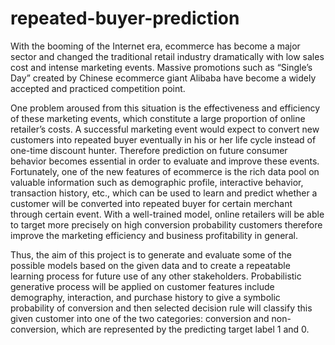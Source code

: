 # repeated-buyer-prediction

With the booming of the Internet era, ecommerce has become a major sector and changed the
traditional retail industry dramatically with low sales cost and intense marketing events. Massive
promotions such as “Single’s Day” created by Chinese ecommerce giant Alibaba have become a
widely accepted and practiced competition point. 

One problem aroused from this situation is the
effectiveness and efficiency of these marketing events, which constitute a large proportion of
online retailer’s costs. A successful marketing event would expect to convert new customers into
repeated buyer eventually in his or her life cycle instead of one-time discount hunter. Therefore
prediction on future consumer behavior becomes essential in order to evaluate and improve these
events. Fortunately, one of the new features of ecommerce is the rich data pool on valuable
information such as demographic profile, interactive behavior, transaction history, etc., which
can be used to learn and predict whether a customer will be converted into repeated buyer for
certain merchant through certain event. With a well-trained model, online retailers will be able to
target more precisely on high conversion probability customers therefore improve the marketing
efficiency and business profitability in general.

Thus, the aim of this project is to generate and evaluate some of the possible models based on the
given data and to create a repeatable learning process for future use of any other stakeholders.
Probabilistic generative process will be applied on customer features include demography,
interaction, and purchase history to give a symbolic probability of conversion and then selected
decision rule will classify this given customer into one of the two categories: conversion and
non-conversion, which are represented by the predicting target label 1 and 0.
